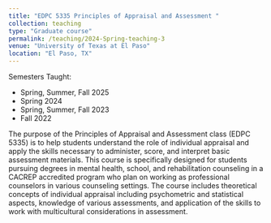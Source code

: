 ```yaml
---
title: "EDPC 5335 Principles of Appraisal and Assessment "
collection: teaching
type: "Graduate course"
permalink: /teaching/2024-Spring-teaching-3
venue: "University of Texas at El Paso"
location: "El Paso, TX"  
---
```

Semesters Taught:
- Spring, Summer, Fall 2025
- Spring 2024
- Spring, Summer, Fall 2023  
- Fall 2022

The purpose of the Principles of Appraisal and Assessment class (EDPC 5335) is to help students understand the role of individual appraisal and apply the skills necessary to administer, score, and interpret basic assessment materials. This course is specifically designed for students pursuing degrees in mental health, school, and rehabilitation counseling in a CACREP accredited program who plan on working as professional counselors in various counseling settings. The course includes theoretical concepts of individual appraisal including psychometric and statistical aspects, knowledge of various assessments, and application of the skills to work with multicultural considerations in assessment.
